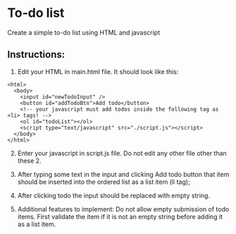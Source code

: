 # To-do list

Create a simple to-do list using HTML and javascript

## Instructions:
1. Edit your HTML in main.html file. It should look like this:
```
<html>
  <body>
    <input id="newTodoInput" />
    <button id="addTodoBtn">Add todo</button>
    <!-- your javascript must add todos inside the following tag as <li> tags! -->
    <ol id="todoList"></ol>
    <script type="text/javascript" src="./script.js"></script>
  </body>
</html>
```
2. Enter your javascript in script.js file. Do not edit any other file other than these 2.

3. After typing some text in the input and clicking Add todo button that item should be inserted into the ordered list as a list item (li tag);
4. After clicking todo the input should be replaced with empty string.
5. Additional features to implement: Do not allow empty submission of todo items. First validate the item if it is not an empty string before adding it as a list item.

